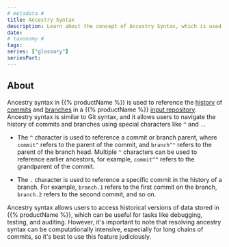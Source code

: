 ```yaml
---
# metadata #
title: Ancestry Syntax
description: Learn about the concept of Ancestry Syntax, which is used to reference the history of commits and branches in a repository. 
date:
# taxonomy #
tags: 
series: ["glossary"]
seriesPart:
---
```

## About 

Ancestry syntax in {{% productName %}} is used to reference the [history](/{{%release%}}/learn/glossary/history) of [commits](/{{%release%}}/learn/glossary/commit) and [branches](/{{%release%}}/learn/glossary/branch) in a {{% productName %}} [input repository](/{{%release%}}/learn/glossary/input-repo). Ancestry syntax is similar to Git syntax, and it allows users to navigate the history of commits and branches using special characters like `^` and `.`.

- The `^` character is used to reference a commit or branch parent, where `commit^` refers to the parent of the commit, and `branch^"` refers to the parent of the branch head. Multiple `^` characters can be used to reference earlier ancestors, for example, `commit^^` refers to the grandparent of the commit.

- The `.` character is used to reference a specific commit in the history of a branch. For example, `branch.1` refers to the first commit on the branch, `branch.2` refers to the second commit, and so on. 

Ancestry syntax allows users to access historical versions of data stored in {{% productName %}}, which can be useful for tasks like debugging, testing, and auditing. However, it's important to note that resolving ancestry syntax can be computationally intensive, especially for long chains of commits, so it's best to use this feature judiciously.